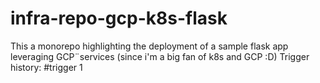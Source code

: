 # infra-repo-gcp-k8s-flask
This a monorepo highlighting the deployment of a sample flask app leveraging GCP¨services (since i'm a big fan of k8s and GCP :D)
Trigger history:
#trigger 1
